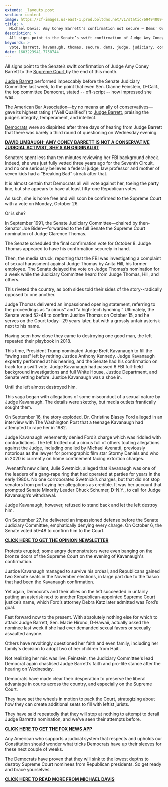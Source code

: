 ```yaml
--- 
extends: _layouts.post 
section: content 
image: https://cf-images.us-east-1.prod.boltdns.net/v1/static/694940094001/32688a22-8f45-4be2-b9fa-0fe1b69c26b0/008e468b-6b90-4f45-95fb-9b2a3741b602/1280x720/match/image.jpg 
title: > 
  Michael Davis: Amy Coney Barrett's confirmation not secure – Dems' October surprise could still to come 
description: > 
  All signs point to the Senate’s swift confirmation of Judge Amy Coney Barrett to the Supreme Court by the end of this month.Democrats were so dispirited after three days of hearing from Judge Barrett that there was barely a third round of questioning on Wednesday evening.Then, the media struck, reporting that the FBI was investigating a complaint of sexual harassment against Judge Thomas by Anita Hill, his former employee.Democrats have made clear their desperation to preserve the liberal advantage in courts across the country, and especially on the Supreme Court.The Democrats have proven that they will sink to the lowest depths to destroy Supreme Court nominees from Republican presidents. 
keywords: > 
  vote, barrett, kavanaugh, thomas, secure, dems, judge, judiciary, coney, supreme, court, left, amy, confirmation, barretts, davis, michael, surprise, come, senate 
date: 1603223941.7758744 
--- 
```

<div><p class="speakable">All signs point to the Senate&#8217;s swift confirmation of Judge Amy Coney Barrett to the <a href="https://www.foxnews.com/category/politics/judiciary/confirmation-of-amy-coney-barrett" target="_blank">Supreme Court </a>by the end of this month. &#160;</p><p class="ad gam"></p><p class="ad gam"></p><p class="ad gam"></p><p class="speakable"><a href="https://www.foxnews.com/category/politics/judiciary/confirmation-of-amy-coney-barrett" target="_blank">Judge Barrett</a> performed impeccably before the Senate Judiciary Committee last week, to the point that even Sen. Dianne Feinstein, D-Calif., the top committee Democrat, stated -- off-script -- how impressed she was.&#160;</p><p>The American Bar Association&#8212;by no means an ally of conservatives&#8212;gave its highest rating (&#8220;Well Qualified&#8221;) to <a href="https://www.foxnews.com/category/politics/judiciary/confirmation-of-amy-coney-barrett" target="_blank">Judge Barrett</a>, praising the judge&#8217;s integrity, temperament, and intellect.&#160;</p><p><a href="https://www.foxnews.com/category/politics/senate/democrats" target="_blank">Democrats</a> were so dispirited after three days of hearing from Judge Barrett that there was barely a third round of questioning on Wednesday evening. &#160;</p><p class="ad gam"></p><p><strong><a href="https://www.foxnews.com/opinion/amy-coney-barrett-activist-originalist-david-limbaugh" target="_blank">DAVID LIMBAUGH: AMY CONEY BARRETT IS NOT A CONSERVATIVE JUDICIAL ACTIVIST, SHE'S AN ORIGINALIST</a></strong></p><p class="ad gam"></p><p>Senators spent less than ten minutes reviewing her FBI background check. Indeed, she was just fully vetted three years ago for the Seventh Circuit, and no one seriously believes a federal judge, law professor&#160;and mother of seven kids had a &#8220;Breaking Bad&#8221; streak after that.</p><p>It is almost certain that Democrats all will vote against her, toeing the party line, but she appears to have at least fifty-one Republican votes. &#160;</p><p class="ad gam"></p><p>As such, she is home free and will soon be confirmed to the Supreme Court with a vote on Monday, October 26.&#160;</p><p class="ad gam"></p><p>Or is she?</p><p class="ad gam"></p><p>In September 1991, the Senate Judiciary Committee&#8212;chaired by then-Senator Joe Biden&#8212;forwarded to the full Senate the Supreme Court nomination of Judge Clarence Thomas. &#160;</p><p class="ad gam"></p><p>The Senate scheduled the final confirmation vote for October 8. Judge Thomas appeared to have his confirmation securely in hand.&#160;</p><p>Then, the media struck, reporting that the FBI was investigating a complaint of sexual harassment against Judge Thomas by Anita Hill, his former employee. The Senate delayed the vote on Judge Thomas&#8217;s nomination for a week while the Judiciary Committee heard from Judge Thomas, Hill, and others.&#160;</p><p>This riveted the country, as both sides told their sides of the story--radically opposed to one another.&#160;</p><p class="ad gam"></p><p class="ad gam"></p><p>Judge Thomas delivered an impassioned opening statement, referring to the proceedings as &#8220;a circus&#8221; and &#8220;a high-tech lynching.&#8221; Ultimately, the Senate voted 52-48 to confirm Justice Thomas on October 15, and he serves on the Court today--29 years later, but with a grossly unfair asterisk next to his name.</p><p>Having seen how close they came to destroying one good man, the left repeated their playbook in 2018.&#160;</p><p class="ad gam"></p><p>This time, President Trump nominated Judge Brett Kavanaugh to fill the &#8220;swing seat&#8221; left by retiring Justice Anthony Kennedy. Judge Kavanaugh expertly performed at his hearing, and the Senate had his confirmation on track for a swift vote. Judge Kavanaugh had passed 6 FBI full-field background investigations and full White House, Justice Department, and Senate vetting before. Justice Kavanaugh was a shoe in.</p><p class="ad gam"></p><p>Until the left almost destroyed him.</p><p class="ad gam"></p><p>This saga began with allegations of some misconduct of a sexual nature by Judge Kavanaugh. The details were sketchy, but media outlets frantically sought them.&#160;</p><p>On September 16, the story exploded. Dr. Christine Blasey Ford alleged in an interview with The Washington Post that a teenage Kavanaugh had attempted to rape her in 1982.&#160;</p><p class="ad gam"></p><p>Judge Kavanaugh vehemently denied Ford&#8217;s charge which was riddled with contradictions. The left trotted out a circus full of others touting allegations against the Judge, including one led by Michael Avenatti, previously notorious as the lawyer for pornographic film star Stormy Daniels and who in 2020 is currently on home confinement facing extortion charges.</p><p>&#160;Avenatti&#8217;s new client, Julie Swetnick, alleged that Kavanaugh was one of the leaders of a gang-rape ring that had operated at parties for years in the early 1980s. No one corroborated Swetnick&#8217;s charges, but that did not stop senators from portraying her allegations as credible. It was her account that prompted Senate Minority Leader Chuck Schumer, D-N.Y., to call for Judge Kavanaugh&#8217;s withdrawal.</p><p class="ad gam"></p><p>Judge Kavanaugh, however, refused to stand back and let the left destroy him.&#160;</p><p class="ad gam"></p><p class="ad gam"></p><p>On September 27, he delivered an impassioned defense before the Senate Judiciary Committee, emphatically denying every charge. On October 6, the Senate voted 50-48 to confirm him to the Court.&#160;</p><p><strong><a href="https://www.foxnews.com/newsletters" target="_blank">CLICK HERE TO GET THE OPINION NEWSLETTER</a></strong><br><br>Protests erupted; some angry demonstrators were even banging on the bronze doors of the Supreme Court on the evening of Kavanaugh's confirmation.&#160;</p><p>Justice Kavanaugh managed to survive his ordeal, and Republicans gained two Senate seats in the November elections, in large part due to the fiasco that had been the Kavanaugh confirmation.&#160;</p><p class="ad gam"></p><p class="ad gam"></p><p>Yet again, Democrats and their allies on the left succeeded in unfairly putting an asterisk next to another Republican-appointed Supreme Court justice&#8217;s name, which Ford&#8217;s attorney Debra Katz later admitted was Ford&#8217;s goal.</p><p>Fast forward now to the present. With absolutely nothing else for which to attack Judge Barrett, Sen. Mazie Hirono, D-Hawaii, actually asked the nominee last week if she had ever demanded sexual favors or sexually assaulted anyone.</p><p>Others have revoltingly questioned her faith and even family, including her family's decision to adopt two of her children from Haiti.</p><p class="ad gam"></p><p>Not realizing her mic was live, Feinstein, the Judiciary Committee's lead Democrat again chastised Judge Barrett&#8217;s faith and pro-life stance after the hearing on Wednesday.</p><p class="ad gam"></p><p class="ad gam"></p><p>Democrats have made clear their desperation to preserve the liberal advantage in courts across the country, and especially on the Supreme Court.&#160;</p><p>They have set the wheels in motion to pack the Court, strategizing about how they can create additional seats to fill with leftist jurists.&#160;</p><p class="ad gam"></p><p>They have said repeatedly that they will stop at nothing to attempt to derail Judge Barrett&#8217;s nomination, and we&#8217;ve seen their attempts before.&#160;</p><p><strong><a href="https://www.foxnews.com/apps-products" target="_blank">CLICK HERE TO GET THE FOX NEWS APP</a></strong></p><p class="ad gam"></p><p>Any American who supports a judicial system that respects and upholds our Constitution should wonder what tricks Democrats have up their sleeves for these next couple of weeks.</p><p class="ad gam"></p><p>The Democrats have proven that they will sink to the lowest depths to destroy Supreme Court nominees from Republican presidents. So get ready and brace yourselves.</p><p><strong><a href="https://www.foxnews.com/person/d/michael-davis" target="_blank">CLICK HERE TO READ MORE FROM MICHAEL DAVIS</a></strong></p><p class="ad gam"></p><p><br>&#160;</p><p class="ad gam"></p><p class="ad gam"></p></div>